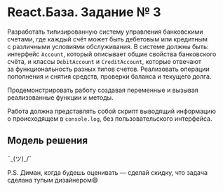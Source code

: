 # React.База. Задание № 3
Разработать типизированную систему управления банковскими счетами, где каждый счёт может быть дебетовым или кредитным с различными условиями обслуживания. В системе должны быть: интерфейс `Account`, который описывает общие свойства банковского счёта, и классы `DebitAccount` и `CreditAccount`, которые отвечают за функциональность разных типов счетов. Реализовать операции пополнения и снятия средств, проверки баланса и текущего долга.

Продемонстрировать работу создавая переменные и вызывая реализованные функции и методы.

Работа должна представлять собой скрипт выводящий информацию о происходящем в `console.log`, без пользовательского интерфейса.

## Модель решения
¯\_(ツ)_/¯

P.S. Диман, когда будешь оценивать — сделай скидку, что задача сделана тупым дизайнером😄